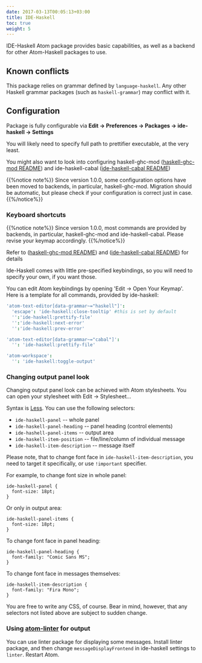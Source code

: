 ```yaml
---
date: 2017-03-13T00:05:13+03:00
title: IDE-Haskell
toc: true
weight: 5
---
```


IDE-Haskell Atom package provides basic capabilities, as well as a backend for other Atom-Haskell packages to use.

## Known conflicts

This package relies on grammar defined by `language-haskell`. Any other Haskell grammar packages (such as `haskell-grammar`) may conflict with it.

## Configuration

Package is fully configurable via **Edit → Preferences → Packages → ide-haskell
→ Settings**

You will likely need to specify full path to prettifier executable, at the very least.

You might also want to look into configuring haskell-ghc-mod ([haskell-ghc-mod README](https://github.com/atom-haskell/haskell-ghc-mod#haskell-ghc-mod-atom-package)) and ide-haskell-cabal ([ide-haskell-cabal README](https://github.com/atom-haskell/ide-haskell-cabal#ide-haskell-cabal-package))

{{%notice note%}}
Since version 1.0.0, some configuration options have been moved to
backends, in particular, haskell-ghc-mod. Migration should be automatic, but
please check if your configuration is correct just in case.
{{%/notice%}}

### Keyboard shortcuts

{{%notice note%}}
Since version 1.0.0, most commands are provided by
backends, in particular, haskell-ghc-mod and ide-haskell-cabal. Please revise
your keymap accordingly.
{{%/notice%}}

Refer to ([haskell-ghc-mod README](https://github.com/atom-haskell/haskell-ghc-mod#haskell-ghc-mod-atom-package)) and ([ide-haskell-cabal README](https://github.com/atom-haskell/ide-haskell-cabal#ide-haskell-cabal-package)) for details

Ide-Haskell comes with little pre-specified keybindings, so you will need to specify your own, if you want those.

You can edit Atom keybindings by opening 'Edit → Open Your Keymap'. Here is a template for all commands, provided by ide-haskell:

```cson
'atom-text-editor[data-grammar~="haskell"]':
  'escape': 'ide-haskell:close-tooltip' #this is set by default
  '':'ide-haskell:prettify-file'
  '':'ide-haskell:next-error'
  '':'ide-haskell:prev-error'

'atom-text-editor[data-grammar~="cabal"]':
  '': 'ide-haskell:prettify-file'

'atom-workspace':
  '': 'ide-haskell:toggle-output'
```

### Changing output panel look

Changing output panel look can be achieved with Atom stylesheets. You can open your stylesheet with Edit → Stylesheet...

Syntax is [Less](http://lesscss.org/). You can use the following selectors:

* `ide-haskell-panel` -- whole panel
* `ide-haskell-panel-heading` -- panel heading (control elements)
* `ide-hashell-panel-items` -- output area
* `ide-haskell-item-position` -- file/line/column of individual message
* `ide-haskell-item-description` -- message itself

Please note, that to change font face in `ide-haskell-item-description`, you need to target it specifically, or use `!important` specifier.

For example, to change font size in whole panel:

```less
ide-haskell-panel {
  font-size: 18pt;
}
```

Or only in output area:

```less
ide-haskell-panel-items {
  font-size: 18pt;
}
```

To change font face in panel heading:

```less
ide-haskell-panel-heading {
  font-family: "Comic Sans MS";
}
```

To change font face in messages themselves:

```less
ide-haskell-item-description {
  font-family: "Fira Mono";
}
```

You are free to write any CSS, of course. Bear in mind, however, that any selectors not listed above are subject to sudden change.

### Using [atom-linter](https://atom.io/packages/linter) for output

You can use linter package for displaying some messages. Install linter package, and then change `messageDisplayFrontend` in ide-haskell settings to `linter`. Restart Atom.
